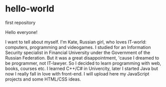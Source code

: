 # hello-world
first repository

Hello everyone!

I want to tell about myself. I'm Kate, Russian girl, who loves IT-world: computers, programming and videogames. I studied for an Information Security specialist in Financial University under the Government of the Russian Federation. But it was a great disappointment, 'cause I dreamed to be programmer, not IT-lawyer. So I decided to learn programming with web, books, courses etc. I learned C++/C# in Univercity, later I started Java but now I really fall in love with front-end. I will upload here my JavaScript projects and some HTML/CSS ideas.
